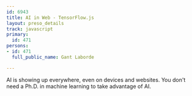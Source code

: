 ```yaml
---
id: 6943
title: AI in Web - TensorFlow.js
layout: preso_details
track: javascript
primary:
  id: 471
persons:
- id: 471
  full_public_name: Gant Laborde

---
```

AI is showing up everywhere, even on devices and websites.  You don't need a Ph.D. in machine learning to take advantage of AI.
